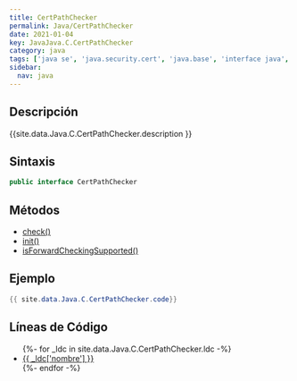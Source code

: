 ```yaml
---
title: CertPathChecker
permalink: Java/CertPathChecker
date: 2021-01-04
key: JavaJava.C.CertPathChecker
category: java
tags: ['java se', 'java.security.cert', 'java.base', 'interface java', 'Java 1.8']
sidebar: 
  nav: java
---
```


## Descripción
{{site.data.Java.C.CertPathChecker.description }}

## Sintaxis
~~~java
public interface CertPathChecker
~~~

## Métodos
* [check()](/Java/CertPathChecker/check)
* [init()](/Java/CertPathChecker/init)
* [isForwardCheckingSupported()](/Java/CertPathChecker/isForwardCheckingSupported)

## Ejemplo
~~~java
{{ site.data.Java.C.CertPathChecker.code}}
~~~

## Líneas de Código
<ul>
{%- for _ldc in site.data.Java.C.CertPathChecker.ldc -%}
   <li>
       <a href="{{_ldc['url'] }}">{{ _ldc['nombre'] }}</a>
   </li>
{%- endfor -%}
</ul>
